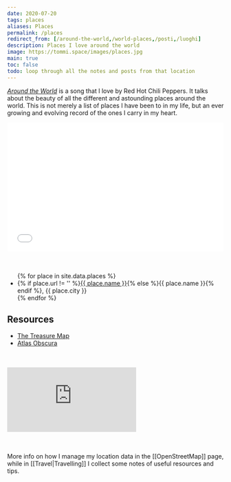 ```yaml
---
date: 2020-07-20
tags: places
aliases: Places
permalink: /places
redirect_from: [/around-the-world,/world-places,/posti,/luoghi]
description: Places I love around the world
image: https://tommi.space/images/places.jpg
main: true
toc: false
todo: loop through all the notes and posts from that location
---
```

<cite><a href='https://youtube.com/watch?v=a9eNQZbjpJk'  target='_blank' title='Red Hot Chili Peppers - Around The World'>Around the World</a></cite> is a song that I love by Red Hot Chili Peppers. It talks about the beauty of all the different and astounding places around the world. This is not merely a list of places I have been to in my life, but an ever growing and evolving record of the ones I carry in my heart.

<div class='embed-container'><iframe width='100%' height='300px' frameborder='0' allowfullscreen src='//umap.openstreetmap.fr/en/map/favorites_593427?scaleControl=false&miniMap=false&scrollWheelZoom=false&zoomControl=true&allowEdit=false&moreControl=true&searchControl=null&tilelayersControl=null&embedControl=null&datalayersControl=true&onLoadPanel=undefined&captionBar=false'></iframe></div>

<br />
<br />

<ul>{% for place in site.data.places %}<li>{% if place.url != '' %}<a href='{{ place.url }}' target='_blank' title='{{ place.name }}'>{{ place.name }}</a>{% else %}{{ place.name }}{% endif %}, {{ place.city }}</li>{% endfor %}</ul>

## Resources

- [The Treasure Map](https://the-treasure-map.herokuapp.com 'The Treasure Map')
- [Atlas Obscura](https://www.atlasobscura.com 'Atlas Obscura')

<br />
<br />

<div class='embed-container'><iframe src='https://www.youtube-nocookie.com/embed/a9eNQZbjpJk' frameborder='0' allow='accelerometer; autoplay; clipboard-write; encrypted-media; gyroscope; picture-in-picture' allowfullscreen></iframe></div>

<br>
<br>

More info on how I manage my location data in the [[OpenStreetMap]] page, while in [[Travel|Travelling]] I collect some notes of useful resources and tips.
